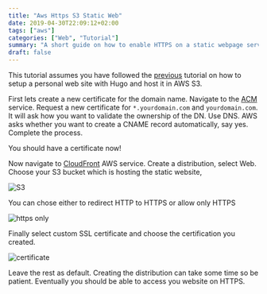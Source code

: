 ```yaml
---
title: "Aws Https S3 Static Web"
date: 2019-04-30T22:09:12+02:00
tags: ["aws"]
categories: ["Web", "Tutorial"]
summary: "A short guide on how to enable HTTPS on a static webpage served in S3."
draft: false
---
```

This tutorial assumes you have followed the [previous](/blog/2019-04/personal-website-with-hugo) tutorial on how to setup a personal web site
with Hugo and host it in AWS S3.

First lets create a new certificate for the domain name. Navigate to the [ACM](https://console.aws.amazon.com/acm/home) service.
Request a new certificate for `*.yourdomain.com` and `yourdomain.com`. It will ask how you want to validate the ownership of the DN. Use DNS.
AWS asks whether you want to create a CNAME record automatically, say yes. Complete the process.

You should have a certificate now!

Now navigate to [CloudFront](https://console.aws.amazon.com/cloudfront/home) AWS service.
Create a distribution, select Web.
Choose your S3 bucket which is hosting the static website, 

![S3](/img/blog/2019-04/aws-https-s3-static-web/cloudfront1.png)

You can chose either to redirect HTTP to HTTPS or allow only HTTPS

![https only](/img/blog/2019-04/aws-https-s3-static-web/cloudfront2.png)

Finally select custom SSL certificate and choose the certification you created.

![certificate](/img/blog/2019-04/aws-https-s3-static-web/cloudfront3.png)

Leave the rest as default. Creating the distribution can take some time so be patient.
Eventually you should be able to access you website on HTTPS.


